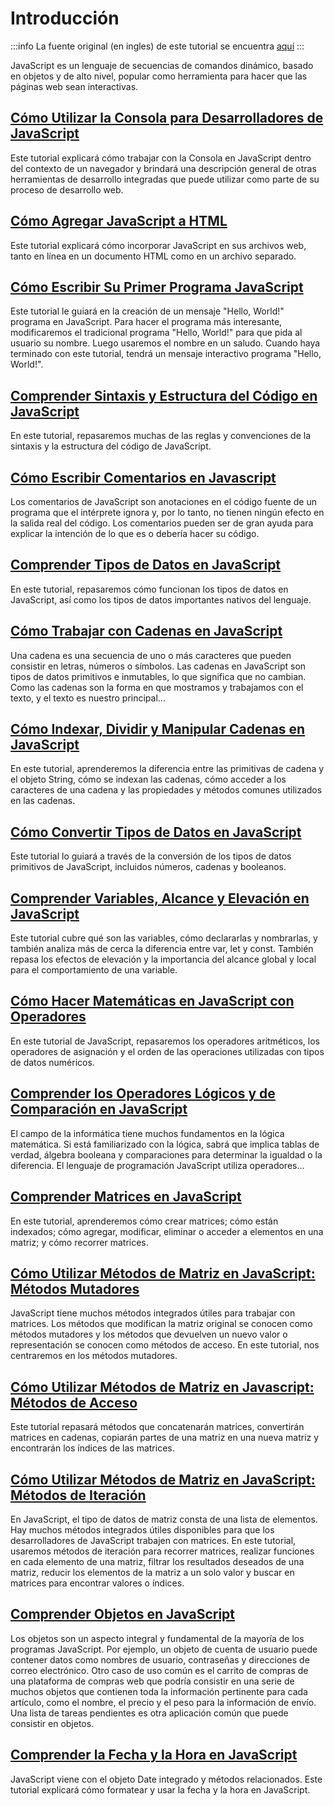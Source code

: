 # Introducción
:::info
La fuente original (en ingles) de este tutorial se encuentra [aquí](https://www.digitalocean.com/community/tutorial_series/how-to-code-in-javascript)
:::

JavaScript es un lenguaje de secuencias de comandos dinámico, basado en objetos y de alto nivel, popular como herramienta para hacer que las páginas web sean interactivas.


## [Cómo Utilizar la Consola para Desarrolladores de JavaScript](./how-to-use-the-js-dev-console)

Este tutorial explicará cómo trabajar con la Consola en JavaScript dentro del contexto de un navegador y brindará una descripción general de otras herramientas de desarrollo integradas que puede utilizar como parte de su proceso de desarrollo web.

## [Cómo Agregar JavaScript a HTML](./how-to-add-javascript-to-html)

Este tutorial explicará cómo incorporar JavaScript en sus archivos web, tanto en línea en un documento HTML como en un archivo separado.

## [Cómo Escribir Su Primer Programa JavaScript](./how-to-write-your-first-javascript-program.html)

Este tutorial le guiará en la creación de un mensaje "Hello, World!" programa en JavaScript. Para hacer el programa más interesante, modificaremos el tradicional programa "Hello, World!" para que pida al usuario su nombre. Luego usaremos el nombre en un saludo. Cuando haya terminado con este tutorial, tendrá un mensaje interactivo programa "Hello, World!".

## [Comprender Sintaxis y Estructura del Código en JavaScript](./understanding-syntax-and-code-structure-in-javascript.html)

En este tutorial, repasaremos muchas de las reglas y convenciones de la sintaxis y la estructura del código de JavaScript.

## [Cómo Escribir Comentarios en Javascript](./how-to-write-comments-in-javascript.html)

Los comentarios de JavaScript son anotaciones en el código fuente de un programa que el intérprete ignora y, por lo tanto, no tienen ningún efecto en la salida real del código. Los comentarios pueden ser de gran ayuda para explicar la intención de lo que es o debería hacer su código.

## [Comprender Tipos de Datos en JavaScript](./understanding-data-types.html)

En este tutorial, repasaremos cómo funcionan los tipos de datos en JavaScript, así como los tipos de datos importantes nativos del lenguaje.

## [Cómo Trabajar con Cadenas en JavaScript](./how-to-work-with-strings-in-javascript.html)

Una cadena es una secuencia de uno o más caracteres que pueden consistir en letras, números o símbolos. Las cadenas en JavaScript son tipos de datos primitivos e inmutables, lo que significa que no cambian. Como las cadenas son la forma en que mostramos y trabajamos con el texto, y el texto es nuestro principal...

## [Cómo Indexar, Dividir y Manipular Cadenas en JavaScript](./how-to-index-split-and-manipulate-strings-in-javascript.html)

En este tutorial, aprenderemos la diferencia entre las primitivas de cadena y el objeto String, cómo se indexan las cadenas, cómo acceder a los caracteres de una cadena y las propiedades y métodos comunes utilizados en las cadenas.

## [Cómo Convertir Tipos de Datos en JavaScript](./how-to-convert-data-types-in-javascript.html)

Este tutorial lo guiará a través de la conversión de los tipos de datos primitivos de JavaScript, incluidos números, cadenas y booleanos.

## [Comprender Variables, Alcance y Elevación en JavaScript](./understanding-variables-scope-and-hoisting.html)

Este tutorial cubre qué son las variables, cómo declararlas y nombrarlas, y también analiza más de cerca la diferencia entre var, let y const. También repasa los efectos de elevación y la importancia del alcance global y local para el comportamiento de una variable.

## [Cómo Hacer Matemáticas en JavaScript con Operadores](./how-to-do-math-in-javascript-with-operators.html)

En este tutorial de JavaScript, repasaremos los operadores aritméticos, los operadores de asignación y el orden de las operaciones utilizadas con tipos de datos numéricos.

## [Comprender los Operadores Lógicos y de Comparación en JavaScript](./understanding-comparison-and-logical-operators-in-javascript.html)

El campo de la informática tiene muchos fundamentos en la lógica matemática. Si está familiarizado con la lógica, sabrá que implica tablas de verdad, álgebra booleana y comparaciones para determinar la igualdad o la diferencia. El lenguaje de programación JavaScript utiliza operadores...

## [Comprender Matrices en JavaScript](./understanding-arrays-in-javascript.html)

En este tutorial, aprenderemos cómo crear matrices; cómo están indexados; cómo agregar, modificar, eliminar o acceder a elementos en una matriz; y cómo recorrer matrices.

## [Cómo Utilizar Métodos de Matriz en JavaScript: Métodos Mutadores](./how-to-use-array-methods-in-javascript-mutator-methods.html)

JavaScript tiene muchos métodos integrados útiles para trabajar con matrices. Los métodos que modifican la matriz original se conocen como métodos mutadores y los métodos que devuelven un nuevo valor o representación se conocen como métodos de acceso. En este tutorial, nos centraremos en los métodos mutadores.

## [Cómo Utilizar Métodos de Matriz en Javascript: Métodos de Acceso](./how-to-use-array-methods-in-javascript-accessor-methods.html)

Este tutorial repasará métodos que concatenarán matrices, convertirán matrices en cadenas, copiarán partes de una matriz en una nueva matriz y encontrarán los índices de las matrices.

## [Cómo Utilizar Métodos de Matriz en JavaScript: Métodos de Iteración](./how-to-use-array-methods-in-javascript-iteration-methods.html)

En JavaScript, el tipo de datos de matriz consta de una lista de elementos. Hay muchos métodos integrados útiles disponibles para que los desarrolladores de JavaScript trabajen con matrices. En este tutorial, usaremos métodos de iteración para recorrer matrices, realizar funciones en cada elemento de una matriz, filtrar los resultados deseados de una matriz, reducir los elementos de la matriz a un solo valor y buscar en matrices para encontrar valores o índices.

## [Comprender Objetos en JavaScript](./understanding-objects-in-javascript.html)

Los objetos son un aspecto integral y fundamental de la mayoría de los programas JavaScript. Por ejemplo, un objeto de cuenta de usuario puede contener datos como nombres de usuario, contraseñas y direcciones de correo electrónico. Otro caso de uso común es el carrito de compras de una plataforma de compras web que podría consistir en una serie de muchos objetos que contienen toda la información pertinente para cada artículo, como el nombre, el precio y el peso para la información de envío. Una lista de tareas pendientes es otra aplicación común que puede consistir en objetos.

## [Comprender la Fecha y la Hora en JavaScript](./understanding-date-and-time-in-javascript.html)

JavaScript viene con el objeto Date integrado y métodos relacionados. Este tutorial explicará cómo formatear y usar la fecha y la hora en JavaScript.



